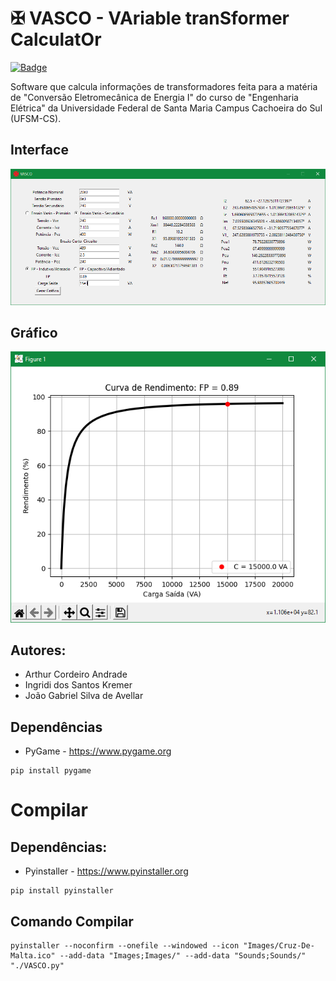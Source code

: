 # ✠ VASCO - VAriable tranSformer CalculatOr
<a href="LICENSE">![Badge](https://img.shields.io/badge/license-BeerWare-yellow?style=for-the-badge)</a>

Software que calcula informações de transformadores feita para a matéria de "Conversão Eletromecânica de Energia I" do curso de "Engenharia Elétrica" da Universidade Federal de Santa Maria Campus Cachoeira do Sul (UFSM-CS).

## Interface
<img src="./Images/VASCO.png">

## Gráfico
<img src="./Images/Gráfico.png">

## Autores:
- Arthur Cordeiro Andrade
- Ingridi dos Santos Kremer
- João Gabriel Silva de Avellar
## Dependências
- PyGame - https://www.pygame.org
```
pip install pygame
```
# Compilar
## Dependências:
- Pyinstaller - https://www.pyinstaller.org
```
pip install pyinstaller
```
## Comando Compilar
```
pyinstaller --noconfirm --onefile --windowed --icon "Images/Cruz-De-Malta.ico" --add-data "Images;Images/" --add-data "Sounds;Sounds/" "./VASCO.py"
```